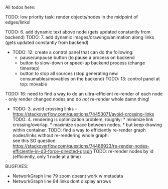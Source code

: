 All todos here:

<!-- TODO: cycle between 3 to 5 states for each node -->
TODO: low priority task: render objects/nodes in the midpoint of edges/links!

<!-- MOCKUP DONE TODO: high priority - there needs to be 3 histograms for each node:
    1. histogram representing the input queue  (for items at node and waiting to be processed)
    2. histogram representing processing time (for items in process at node - not exactly a queue just time spent being processed)
    3. histogram representing the output queue (items at same node but waiting to leave - to be accepted by another node)
    note: these histograms should be updated node-by-node, so as not to re-render whole graph unnecessarily -->

<!-- DONT NEED? * TODO: 1. scale drawing to 90% of viewport (vertically and horizontally)
DONT NEED TODO: 4. allow for triangle or rectangular shapes in nodes
DONT KNOW TODO: 8. change forces so the more force between nodes given more degrees of separation/freedom

DONE TODO: 2. add permanent labels to nodes
DONE TODO: 3. add permanent icons to nodes (any image url is fine for now)
DONE ** TODO: 10: on-click node -> show histogram
DONE ** TODO: 11: code histogram into metadata toggle
DONE ** TODO: 5. add on-hover text (show metadata when hovering over)
DONE TODO: 9. allow user to toggle on/off nodes self-separating - default is on - if it's off: then user can drag nodes wherever they want 
DONE ** TODO: 11: on-hover over link -> show histogram
DONE TODO:make initial separating force a little stronger, so that nodes are further apart (more spaced out).
DONE * TODO: 15: nodes will "float" outside of viewport, after turning physics on/off -->

TODO: 6. add dynamic text above node (gets updated constantly from backend)
TODO: 7. add dynamic images/drawings/animation along links (gets updated constantly from backend)
* TODO: 12: create a control panel that can do the following:
   <!-- * button to toggle physics on/off for the graph -->
   * pause/unpause button (to pause a process on backend
   * button to slow-down or speed-up backend process (change timestep)
   * button to stop all sources (stop generating new consumables/movables on the backend)
TODO: 13: control panel at top: movable
<!-- TODO: 14: create generic JSON editor panel - show JSON blob and allow user to edit and save it (there should be ready-made solutions for this) -->
TODO: 16: need to find a way to do an ultra-efficient re-render of each node -
          only render changed nodes and do *not* re-render whole damn thing!
<!-- TODO: 17: fix viewport too tall(no scrolling !) -->

<!-- TODO:2. on/in initial render, avoid crossing lines/edges -->
* TODO: 3. avoid crossing links - https://stackoverflow.com/questions/74453071/avoid-crossing-links
TODO: 4. rendering is optimization problem, roughly:
      * minimize link crossing/overlap.
      * maximize space between nodes.
      * but keep drawing within container.
TODO: find a way to efficiently re-render graph nodes/links without re-rendering whole graph:  
      see this SO question: https://stackoverflow.com/questions/74486923/re-render-nodes-efficiently-in-d3-force-directed-graph
   TODO: re-render nodes by id (efficiently, only 1 node at a time)

<!-- evan todos -->

BUGFIXES:
<!-- DONE * NetworkGraph foreignobject popup hidden behind nodes (z index doesnt fix this)
    this problem is pretty difficult because svg paints elements in the order they appear in the dom
    if we want to use svelte to draw these popups in the dom, i dont know how to fix drawing order
    only solution i see is drawing the foreignobject in d3 after the nodes are drawn
    i'd like to search for a solution that avoids this, as it makes the code unnecessarily complicated -->
* NetworkGraph line 79 zoom doesnt work w metadata
* NetworkGraph line 94 links dont display arrows
<!-- DONE * +page.svelte line 53 edit dataset with JSON editor -->